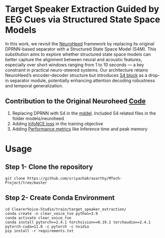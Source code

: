 # Target Speaker Extraction Guided by EEG Cues via Structured State Space Models

In this work, we revisit the [NeuroHeed](https://ieeexplore.ieee.org/stamp/stamp.jsp?arnumber=10683957) framework by replacing its original DPRNN-based separator with a Structured State Space Model (S4M).  This substitution aims to explore whether structured state space models can better capture the alignment between neural and acoustic features, especially over short windows ranging from 1 to 10 seconds — a key constraint in practical neuro-steered systems. Our architecture retains NeuroHeed’s encoder-decoder structure but introduces [S4 block](https://arxiv.org/pdf/2305.16932) as a drop-in separator module, potentially enhancing attention decoding robustness and temporal generalization.

## Contribution to the Original Neuroheed [Code](https://github.com/modelscope/ClearerVoice-Studio/tree/main/train/target_speaker_extraction) 

1. Replacing DPRNN with S4 in the [mddel](https://github.com/modelscope/ClearerVoice-Studio/tree/main/train/target_speaker_extraction/models/neuroheed). Included S4 related files in the folder models/neuroheed
2. Adding [InfoNCE loss](https://github.com/modelscope/ClearerVoice-Studio/blob/main/train/target_speaker_extraction/solver.py) in the training objective
3. Adding [Performance metrics](https://github.com/modelscope/ClearerVoice-Studio/blob/main/train/target_speaker_extraction/solver.py) like Inference time and peak memory

# Usage

## Step 1- Clone the repository 
```
git clone https://github.com/sriyachakravarthy/MTech-Project/tree/master
```
## Step 2- Create Conda Environment
```
cd ClearerVoice-Studio/train/target_speaker_extraction/
conda create -n clear_voice_tse python=3.9
conda activate clear_voice_tse
conda install pytorch==2.4.1 torchvision==0.19.1 torchaudio==2.4.1  pytorch-cuda=11.8 -c pytorch -c nvidia
pip install -r requirements.txt
```
